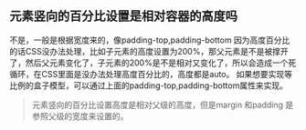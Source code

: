 ## 元素竖向的百分比设置是相对容器的高度吗

不是，一般是根据宽度来的，像padding-top,padding-bottom
因为高度百分比的话CSS没办法处理，比如子元素的高度设置为200%，那父元素是不是被撑开了，然后父元素变化了，子元素的200%是不是相对又变化了，所以会造成一个死循环，在CSS里面是没办法处理高度百分比的，高度都是auto。
如果想要实现等比例的盒子模型，可以通过上面的padding-top,padding-bottom属性来实现。

> 元素竖向的百分比设置高度是相对父级的高度，但是margin 和padding 是参照父级的宽度来设置的。